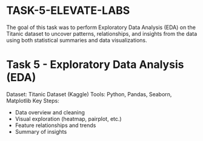 # TASK-5-ELEVATE-LABS
The goal of this task was to perform Exploratory Data Analysis (EDA) on the Titanic dataset to uncover patterns, relationships, and insights from the data using both statistical summaries and data visualizations.
# Task 5 - Exploratory Data Analysis (EDA)
Dataset: Titanic Dataset (Kaggle)
Tools: Python, Pandas, Seaborn, Matplotlib
Key Steps:
- Data overview and cleaning
- Visual exploration (heatmap, pairplot, etc.)
- Feature relationships and trends
- Summary of insights
